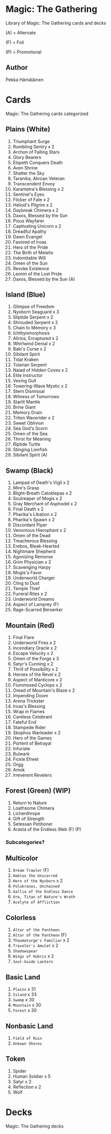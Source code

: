 # Magic: The Gathering

Library of Magic: The Gathering cards and decks

(A) = Alternate

(F) = Foil

(P) = Promotional


## Author

Pekka Hämäläinen


# Cards

Magic: The Gathering cards categorized


## Plains (White)

1. Triumphant Surge
2. Rumbling Sentry x 2
3. Archon of Falling Stars
4. Glory Bearers
5. Elspeth Conquers Death
6. Aven Shrine
7. Shatter the Sky
8. Taranika, Akroan Veteran
9. Transcendent Envoy
10. Karametra's Blessing x 2
11. Sentinel's Eyes
12. Flicker of Fate x 2
13. Heliod's Pilgrim x 2
14. Daybreak Chimera x 2
15. Daxos, Blessed by the Sun
16. Pious Wayfarer
17. Captivating Unicorn x 2
18. Dreadful Apathy
19. Dawn Evangel
20. Favored of Iroas
21. Hero of the Pride
22. The Birth of Meletis
23. Indomitable Will
24. Omen of the Sun
25. Revoke Existence
26. Leonin of the Lost Pride
27. Daxos, Blessed by the Sun (A)


## Island (Blue)

1. Glimpse of Freedom
2. Nyxborn Seaguard x 3
3. Sliptide Serpent x 2
4. Shrouded Serpent x 2
5. Chain to Memory x 3
6. Ichthyomorphosis
7. Alirios, Enraptured x 2
8. Whirlwind Denial x 2
9. Baki's Curse x 2
10. Sibilant Spirit
11. Tidal Kraken
12. Tolarian Serpent
13. Naiad of Hidden Coves x 2
14. Elite Instructor
15. Vexing Gull
16. Towering-Wave Mystic x 2
17. Stern Dismissal
18. Witness of Tomorrows
19. Starlit Mantle
20. Brine Giant
21. Memory Drain
22. Triton Waverider x 2
23. Sweet Oblivion
24. Sea God's Scorn
25. Omen of the Sea
26. Thirst for Meaning
27. Riptide Turtle
28. Stinging Lionfish
29. Sibilant Spirit (A)


## Swamp (Black)

1. Lampad of Death's Vigil x 2
2. Mire's Grasp
3. Blight-Breath Catoblepas x 2
4. Soulreaper of Mogis x 2
5. Gray Merchant of Asphodel x 2
6. Final Death x 2
7. Pharika's Libation x 2
8. Pharika's Spawn x 2
9. Discordant Piper
10. Venomous Hierophant x 2
11. Omen of the Dead
12. Treacherous Blessing
13. Erebos, Bleak-Hearted
14. Nightmare Shepherd
15. Agonizing Remorse
16. Grim Physician x 2
17. Scavenging Harpy
18. Mogis's Favor
19. Underworld Charger
20. Cling to Dust
21. Temple Thief
22. Funeral Rites x 2
23. Underworld Dreams
24. Aspect of Lamprey (F)
25. Rage-Scarred Berserker


## Mountain (Red)

1. Final Flare
2. Underworld Fires x 2
3. Incendiary Oracle x 2
4. Escape Velocity x 2
5. Omen of the Forge x 3
6. Satyr's Cunning x 2
7. Thrill of Possibility x 2
8. Heroes of the Revel x 2
9. Aspect of Manticore x 2
10. Flummoxed Cyclops x 2
11. Oread of Mountain's Blaze x 2
12. Impending Doom
13. Arena Trickster
14. Iroas's Blessing
15. Wrap in Flames
16. Careless Celebrant
17. Fateful End
18. Stampede Rider
19. Skophos Warleader x 2
20. Hero of the Games
21. Portent of Betrayal
22. Infuriate
23. Bulwark
24. Fickle Efreet
25. Orgg
26. Amok
27. Irreverent Revelers


## Forest (Green) (WIP)

1. Return to Nature
2. Loathsome Chimera
3. Lichenthrope
4. Gift of Strength
5. Setessan Petitioner
6. Arasta of the Endless Web (F) (P)


### Subcategories?


## Multicolor

1. ```Dream Trawler``` (F)
2. ```Haktos the Unscarred```
3. ```Hero of the Nyxborn``` x 2
4. ```Polukranos, Unchained```
5. ```Gallia of the Endless Dance```
6. ```Uro, Titan of Nature's Wrath```
7. ```Acolyte of Affliction```


## Colorless

1. ```Altar of the Pantheon```
2. ```Altar of the Pantheon``` (F)
3. ```Thaumaturge's Familiar``` x 2
4. ```Traveler's Amulet``` x 2
5. ```Shadowspear```
6. ```Wings of Hubris``` x 2
7. ```Soul-Guide Lantern```


## Basic Land

1. ```Plains``` x 31
2. ```Island``` x 33
3. ```Swamp``` x 30
4. ```Mountain``` x 30
5. ```Forest``` x 30


## Nonbasic Land

1. ```Field of Ruin```
2. ```Unkown Shores```


## Token

1. Spider
2. Human Soldier x 5
3. Satyr x 2
4. Reflection x 2
5. Wolf


# Decks

Magic: The Gathering decks
